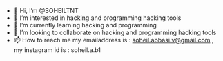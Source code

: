 - 👋 Hi, I’m @SOHEILTNT
- 👀 I’m interested in hacking and programming hacking tools
- 🌱 I’m currently learning hacking and programming
- 💞️ I’m looking to collaborate on hacking and programming hacking tools
- 📫 How to reach me my emailaddress is : soheil.abbasi.v@gmail.com , my instagram id is : soheil.a.b1
<!---
SOHEILTNT/SOHEILTNT is a ✨ special ✨ repository because its `README.md` (this file) appears on your GitHub profile.
You can click the Preview link to take a look at your changes.
--->
